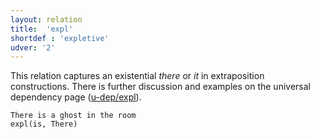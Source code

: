 ```yaml
---
layout: relation
title:  'expl'
shortdef : 'expletive'
udver: '2'
---
```


This relation captures an existential *there* or *it* in extraposition constructions. There is further discussion and examples on the universal dependency page ([u-dep/expl]()).

~~~ sdparse
There is a ghost in the room
expl(is, There)
~~~
<!-- Interlanguage links updated So kvě 14 19:03:33 CEST 2022 -->
